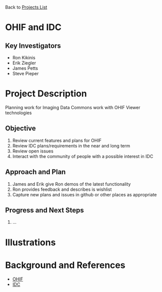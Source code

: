 Back to [Projects List](../../README.md#ProjectsList)

# OHIF and IDC

## Key Investigators

- Ron Kikinis
- Erik Ziegler
- James Petts
- Steve Pieper

# Project Description

Planning work for Imaging Data Commons work with OHIF Viewer technologies

## Objective

<!-- Describe here WHAT you would like to achieve (what you will have as end result). -->

1. Review current features and plans for OHIF
1. Review IDC plans/requirements in the near and long term
1. Review open issues
1. Interact with the community of people with a possible interest in IDC

## Approach and Plan

<!-- Describe here HOW you would like to achieve the objectives stated above. -->

1. James and Erik give Ron demos of the latest functionality
1. Ron provides feedback and describes is wishlist
1. Capture new plans and issues in github or other places as appropriate

## Progress and Next Steps

<!-- Update this section as you make progress, describing of what you have ACTUALLY DONE. If there are specific steps that you could not complete then you can describe them here, too. -->

1. ...

# Illustrations

<!-- Add pictures and links to videos that demonstrate what has been accomplished.
![Description of picture](Example2.jpg)
![Some more images](Example2.jpg)
-->

# Background and References

* [OHIF](ohif.org)
* [IDC](https://imagingdatacommons.github.io/)
